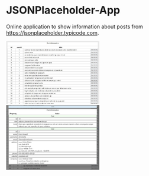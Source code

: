 # JSONPlaceholder-App
Online application to show information about posts from https://jsonplaceholder.typicode.com.

<picture>
<img src="screenshots/Post-table.jpg" alt="screenshot" width="50%"/>
<img src="screenshots/Post-info.jpg" alt="screenshot" width="50%"/>
</picture>
